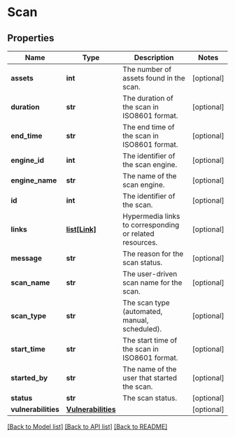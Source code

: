 # Scan

## Properties
Name | Type | Description | Notes
------------ | ------------- | ------------- | -------------
**assets** | **int** | The number of assets found in the scan. | [optional] 
**duration** | **str** | The duration of the scan in ISO8601 format. | [optional] 
**end_time** | **str** | The end time of the scan in ISO8601 format. | [optional] 
**engine_id** | **int** | The identifier of the scan engine. | [optional] 
**engine_name** | **str** | The name of the scan engine. | [optional] 
**id** | **int** | The identifier of the scan. | [optional] 
**links** | [**list[Link]**](Link.md) | Hypermedia links to corresponding or related resources. | [optional] 
**message** | **str** | The reason for the scan status. | [optional] 
**scan_name** | **str** | The user-driven scan name for the scan. | [optional] 
**scan_type** | **str** | The scan type (automated, manual, scheduled).  | [optional] 
**start_time** | **str** | The start time of the scan in ISO8601 format. | [optional] 
**started_by** | **str** | The name of the user that started the scan. | [optional] 
**status** | **str** | The scan status. | [optional] 
**vulnerabilities** | [**Vulnerabilities**](Vulnerabilities.md) |  | [optional] 

[[Back to Model list]](../README.md#documentation-for-models) [[Back to API list]](../README.md#documentation-for-api-endpoints) [[Back to README]](../README.md)

